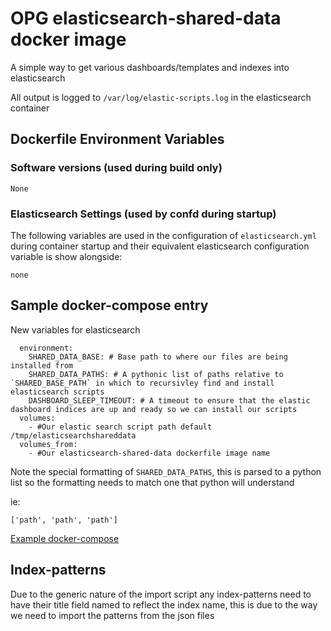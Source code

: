 OPG elasticsearch-shared-data docker image
==========================================

A simple way to get various dashboards/templates and indexes into elasticsearch

All output is logged to `/var/log/elastic-scripts.log` in the elasticsearch container

Dockerfile Environment Variables
--------------------------------

### Software versions (used during build only)

```
None
```

### Elasticsearch Settings (used by confd during startup)

The following variables are used in the configuration of `elasticsearch.yml` during container startup and their
equivalent elasticsearch configuration variable is show alongside:

```
none
```

Sample docker-compose entry
---------------------------

New variables for elasticsearch
```
  environment:
    SHARED_DATA_BASE: # Base path to where our files are being installed from
    SHARED_DATA_PATHS: # A pythonic list of paths relative to `SHARED_BASE_PATH` in which to recursivley find and install elasticsearch scripts
    DASHBOARD_SLEEP_TIMEOUT: # A timeout to ensure that the elastic dashboard indices are up and ready so we can install our scripts
  volumes:
    - #Our elastic search script path default /tmp/elasticsearchshareddata
  volumes_from:
    - #Our elasticsearch-shared-data dockerfile image name
```

Note the special formatting of `SHARED_DATA_PATHS`, this is parsed to a 
python list so the formatting needs to match one that python will understand

ie:
```
['path', 'path', 'path']
```

[Example docker-compose](docker-compose.yml)


Index-patterns
--------------

Due to the generic nature of the import script any index-patterns need to have their title field named to reflect the index name,
this is due to the way we need to import the patterns from the json files

